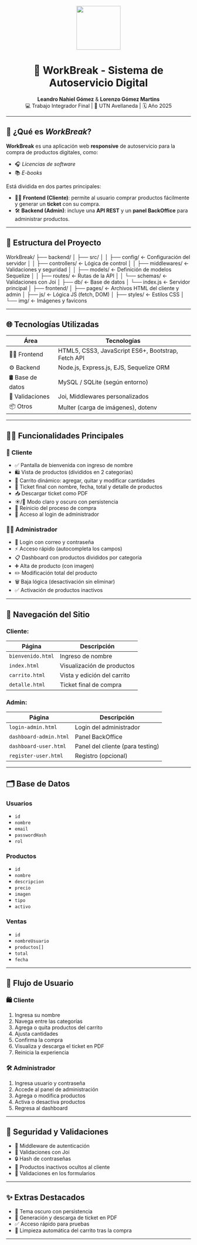 <p align="center">
  <img src="frontend\img\Logo_Workbreak (1).ico" width="120"/>
</p>

<h1 align="center">🚀 WorkBreak - Sistema de Autoservicio Digital</h1>

<p align="center">
  <strong>Leandro Nahiel Gómez</strong> & <strong>Lorenzo Gómez Martins</strong><br/>
  💻 Trabajo Integrador Final | 🏫 UTN Avellaneda | 🗓️ Año 2025
</p>

---

## 🎯 ¿Qué es *WorkBreak*?

**WorkBreak** es una aplicación web **responsive** de autoservicio para la compra de productos digitales, como:

- 🎧 _Licencias de software_
- 📚 _E-books_

Está dividida en dos partes principales:

- 🧑‍💻 **Frontend (Cliente)**: permite al usuario comprar productos fácilmente y generar un **ticket** con su compra.
- 🛠️ **Backend (Admin)**: incluye una **API REST** y un **panel BackOffice** para administrar productos.

---

## 🧱 Estructura del Proyecto

WorkBreak/
├── backend/
│ ├── src/
│ │ ├── config/ ← Configuración del servidor
│ │ ├── controllers/ ← Lógica de control
│ │ ├── middlewares/ ← Validaciones y seguridad
│ │ ├── models/ ← Definición de modelos Sequelize
│ │ ├── routes/ ← Rutas de la API
│ │ └── schemas/ ← Validaciones con Joi
│ ├── db/ ← Base de datos
│ └── index.js ← Servidor principal
│
├── frontend/
│ ├── pages/ ← Archivos HTML del cliente y admin
│ ├── js/ ← Lógica JS (fetch, DOM)
│ ├── styles/ ← Estilos CSS
│ └── img/ ← Imágenes y favicons


---

## 🌐 Tecnologías Utilizadas

| Área          | Tecnologías                                     |
|---------------|--------------------------------------------------|
| 🧑‍🎨 Frontend   | HTML5, CSS3, JavaScript ES6+, Bootstrap, Fetch API |
| ⚙️ Backend     | Node.js, Express.js, EJS, Sequelize ORM         |
| 🛢️ Base de datos | MySQL / SQLite (según entorno)                 |
| 🧪 Validaciones| Joi, Middlewares personalizados                 |
| 📦 Otros       | Multer (carga de imágenes), dotenv              |

---

## 🧑‍💻 Funcionalidades Principales

### 👥 Cliente

- ✅ Pantalla de bienvenida con ingreso de nombre
- 🛍️ Vista de productos (divididos en 2 categorías)
- 🛒 Carrito dinámico: agregar, quitar y modificar cantidades
- 📄 Ticket final con nombre, fecha, total y detalle de productos
- 📥 Descargar ticket como PDF
- ☀️/🌙 Modo claro y oscuro con persistencia
- 🔁 Reinicio del proceso de compra
- 🔗 Acceso al login de administrador

### 🧑‍🏫 Administrador

- 🔐 Login con correo y contraseña
- ⚡ Acceso rápido (autocompleta los campos)
- 📋 Dashboard con productos divididos por categoría
- ➕ Alta de producto (con imagen)
- ✏️ Modificación total del producto
- 🗑️ Baja lógica (desactivación sin eliminar)
- ✅ Activación de productos inactivos

---

## 🧭 Navegación del Sitio

### Cliente:

| Página             | Descripción                          |
|--------------------|--------------------------------------|
| `bienvenido.html`  | Ingreso de nombre                    |
| `index.html`       | Visualización de productos           |
| `carrito.html`     | Vista y edición del carrito          |
| `detalle.html`     | Ticket final de compra               |

### Admin:

| Página                | Descripción                         |
|-----------------------|-------------------------------------|
| `login-admin.html`    | Login del administrador             |
| `dashboard-admin.html`| Panel BackOffice                    |
| `dashboard-user.html` | Panel del cliente (para testing)    |
| `register-user.html`  | Registro (opcional)                 |

---

## 🗂️ Base de Datos

### Usuarios

- `id`
- `nombre`
- `email`
- `passwordHash`
- `rol`

### Productos

- `id`
- `nombre`
- `descripcion`
- `precio`
- `imagen`
- `tipo`
- `activo`

### Ventas

- `id`
- `nombreUsuario`
- `productos[]`
- `total`
- `fecha`

---

## 🔁 Flujo de Usuario

### 🛍️ Cliente

1. Ingresa su nombre
2. Navega entre las categorías
3. Agrega o quita productos del carrito
4. Ajusta cantidades
5. Confirma la compra
6. Visualiza y descarga el ticket en PDF
7. Reinicia la experiencia

### 🛠️ Administrador

1. Ingresa usuario y contraseña
2. Accede al panel de administración
3. Agrega o modifica productos
4. Activa o desactiva productos
5. Regresa al dashboard

---

## 🔐 Seguridad y Validaciones

- 🧱 Middleware de autenticación
- 🧼 Validaciones con Joi
- 🔒 Hash de contraseñas
- 🚫 Productos inactivos ocultos al cliente
- 🧪 Validaciones en los formularios

---

## ✨ Extras Destacados

- 🎨 Tema oscuro con persistencia
- 🧾 Generación y descarga de ticket en PDF
- ✅ Acceso rápido para pruebas
- 🧼 Limpieza automática del carrito tras la compra

---

